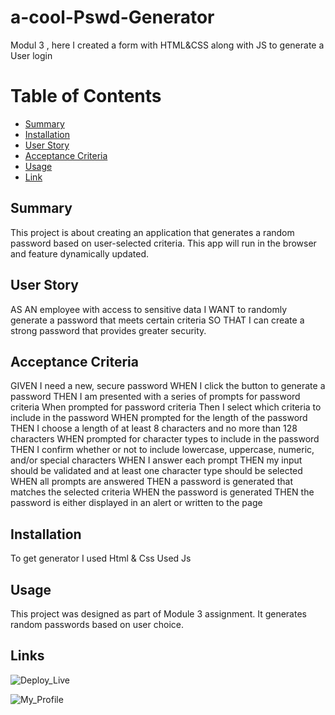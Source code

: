 # a-cool-Pswd-Generator

Modul 3 , here I created a form with HTML&amp;CSS along with JS to generate a User login

# Table of Contents

- [Summary](#Summary)
- [Installation](#Installation)
- [User Story](#User)
- [Acceptance Criteria](#Criteria)
- [Usage](#Usage)
- [Link](#Links)

## Summary

This project is about creating an application that generates a random password based on user-selected criteria. This app will run in the browser and feature dynamically updated.

## User Story

AS AN employee with access to sensitive data
I WANT to randomly generate a password that meets certain criteria
SO THAT I can create a strong password that provides greater security.

## Acceptance Criteria

GIVEN I need a new, secure password
WHEN I click the button to generate a password
THEN I am presented with a series of prompts for password criteria
When prompted for password criteria
Then I select which criteria to include in the password
WHEN prompted for the length of the password
THEN I choose a length of at least 8 characters and no more than 128 characters
WHEN prompted for character types to include in the password
THEN I confirm whether or not to include lowercase, uppercase, numeric, and/or special
characters
WHEN I answer each prompt
THEN my input should be validated and at least one character type should be selected
WHEN all prompts are answered
THEN a password is generated that matches the selected criteria
WHEN the password is generated
THEN the password is either displayed in an alert or written to the page

## Installation

To get generator I used Html & Css
Used Js

## Usage

This project was designed as part of Module 3 assignment. It generates random passwords based on user choice.

## Links

![Deploy_Live](https://bcot-code.github.io/a-cool-Pswd-Generator/)

![My_Profile](https://github.com/bcot-code)
